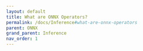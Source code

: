 ```yaml
---
layout: default
title: What are ONNX Operators?
permalink: /docs/Inference#what-are-onnx-operators
parent: ONNX
grand_parent: Inference
nav_order: 1
---
```

